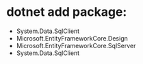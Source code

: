 # dotnet add package:
- System.Data.SqlClient
- Microsoft.EntityFrameworkCore.Design
- Microsoft.EntityFrameworkCore.SqlServer
- System.Data.SqlClient